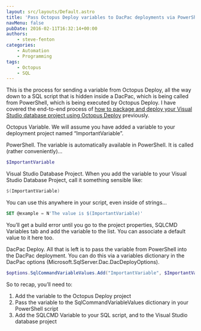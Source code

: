 ```yaml
---
layout: src/layouts/Default.astro
title: 'Pass Octopus Deploy variables to DacPac deployments via PowerShell'
navMenu: false
pubDate: 2016-02-11T16:32:14+00:00
authors:
    - steve-fenton
categories:
    - Automation
    - Programming
tags:
    - Octopus
    - SQL
---
```


This is the process for sending a variable from Octopus Deploy, all the way down to a SQL script that is hidden inside a DacPac, which is being called from PowerShell, which is being executed by Octopus Deploy. I have covered the end-to-end process of [how to package and deploy your Visual Studio database project using Octopus Deploy](/2015/06/packaging-visual-studio-database-project-with-octopack/) previously.

Octopus Variable. We will assume you have added a variable to your deployment project named “ImportantVariable”.

PowerShell. The variable is automatically available in PowerShell. It is called (rather conveniently)…

```powershell
$ImportantVariable
```

Visual Studio Database Project. When you add the variable to your Visual Studio Database Project, call it something sensible like:

```powershell
$(ImportantVariable)
```

You can use this anywhere in your script, even inside of strings…

```sql
SET @example = N'The value is $(ImportantVariable)'
```

You’ll get a build error until you go to the project properties, SQLCMD Variables tab and add the variable to the list. You can associate a default value to it here too.

DacPac Deploy. All that is left is to pass the variable from PowerShell into the DacPac deployment. You can do this via a variables dictionary in the DacPac options (Microsoft.SqlServer.Dac.DacDeployOptions).

```powershell
$options.SqlCommandVariableValues.Add("ImportantVariable", $ImportantVariable)
```

So to recap, you’ll need to:

1. Add the variable to the Octopus Deploy project
2. Pass the variable to the SqlCommandVariableValues dictionary in your PowerShell script
3. Add the SQLCMD Variable to your SQL script, and to the Visual Studio database project